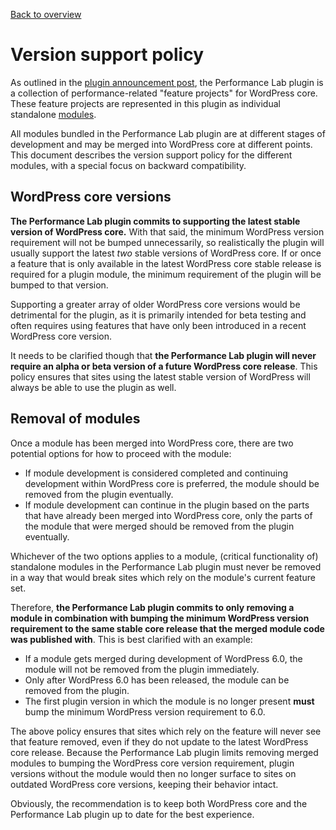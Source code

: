 [Back to overview](./README.md)

# Version support policy

As outlined in the [plugin announcement post](https://make.wordpress.org/core/2022/03/07/the-performance-lab-plugin-has-been-released/), the Performance Lab plugin is a collection of performance-related "feature projects" for WordPress core. These feature projects are represented in this plugin as individual standalone [modules](./Writing-a-module.md).

All modules bundled in the Performance Lab plugin are at different stages of development and may be merged into WordPress core at different points. This document describes the version support policy for the different modules, with a special focus on backward compatibility.

## WordPress core versions

**The Performance Lab plugin commits to supporting the latest stable version of WordPress core.** With that said, the minimum WordPress version requirement will not be bumped unnecessarily, so realistically the plugin will usually support the latest _two_ stable versions of WordPress core. If or once a feature that is only available in the latest WordPress core stable release is required for a plugin module, the minimum requirement of the plugin will be bumped to that version.

Supporting a greater array of older WordPress core versions would be detrimental for the plugin, as it is primarily intended for beta testing and often requires using features that have only been introduced in a recent WordPress core version.

It needs to be clarified though that **the Performance Lab plugin will never require an alpha or beta version of a future WordPress core release**. This policy ensures that sites using the latest stable version of WordPress will always be able to use the plugin as well.

## Removal of modules

Once a module has been merged into WordPress core, there are two potential options for how to proceed with the module:
* If module development is considered completed and continuing development within WordPress core is preferred, the module should be removed from the plugin eventually.
* If module development can continue in the plugin based on the parts that have already been merged into WordPress core, only the parts of the module that were merged should be removed from the plugin eventually.

Whichever of the two options applies to a module, (critical functionality of) standalone modules in the Performance Lab plugin must never be removed in a way that would break sites which rely on the module's current feature set.

Therefore, **the Performance Lab plugin commits to only removing a module in combination with bumping the minimum WordPress version requirement to the same stable core release that the merged module code was published with**. This is best clarified with an example:
* If a module gets merged during development of WordPress 6.0, the module will not be removed from the plugin immediately.
* Only after WordPress 6.0 has been released, the module can be removed from the plugin.
* The first plugin version in which the module is no longer present **must** bump the minimum WordPress version requirement to 6.0.

The above policy ensures that sites which rely on the feature will never see that feature removed, even if they do not update to the latest WordPress core release. Because the Performance Lab plugin limits removing merged modules to bumping the WordPress core version requirement, plugin versions without the module would then no longer surface to sites on outdated WordPress core versions, keeping their behavior intact.

Obviously, the recommendation is to keep both WordPress core and the Performance Lab plugin up to date for the best experience.
